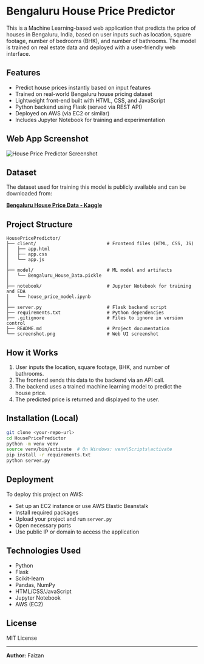 # Bengaluru House Price Predictor

This is a Machine Learning-based web application that predicts the price of houses in Bengaluru, India, based on user inputs such as location, square footage, number of bedrooms (BHK), and number of bathrooms. The model is trained on real estate data and deployed with a user-friendly web interface.

## Features

- Predict house prices instantly based on input features
- Trained on real-world Bengaluru house pricing dataset
- Lightweight front-end built with HTML, CSS, and JavaScript
- Python backend using Flask (served via REST API)
- Deployed on AWS (via EC2 or similar)
- Includes Jupyter Notebook for training and experimentation

## Web App Screenshot

![House Price Predictor Screenshot](screenshot.png)

## Dataset

The dataset used for training this model is publicly available and can be downloaded from:

**[Bengaluru House Price Data - Kaggle](https://www.kaggle.com/datasets/amitabhajoy/bengaluru-house-price-data)**

## Project Structure

```
HousePricePredictor/
├── client/                          # Frontend files (HTML, CSS, JS)
│   ├── app.html
│   ├── app.css
│   └── app.js
│
├── model/                           # ML model and artifacts
│   └── Bengaluru_House_Data.pickle
│
├── notebook/                        # Jupyter Notebook for training and EDA
│   └── house_price_model.ipynb
│
├── server.py                        # Flask backend script
├── requirements.txt                 # Python dependencies
├── .gitignore                       # Files to ignore in version control
├── README.md                        # Project documentation
└── screenshot.png                   # Web UI screenshot
```

## How it Works

1. User inputs the location, square footage, BHK, and number of bathrooms.
2. The frontend sends this data to the backend via an API call.
3. The backend uses a trained machine learning model to predict the house price.
4. The predicted price is returned and displayed to the user.

## Installation (Local)

```bash
git clone <your-repo-url>
cd HousePricePredictor
python -m venv venv
source venv/bin/activate  # On Windows: venv\Scripts\activate
pip install -r requirements.txt
python server.py
```

## Deployment

To deploy this project on AWS:

- Set up an EC2 instance or use AWS Elastic Beanstalk
- Install required packages
- Upload your project and run `server.py`
- Open necessary ports
- Use public IP or domain to access the application

## Technologies Used

- Python
- Flask
- Scikit-learn
- Pandas, NumPy
- HTML/CSS/JavaScript
- Jupyter Notebook
- AWS (EC2)

## License

MIT License

---

**Author:** Faizan
